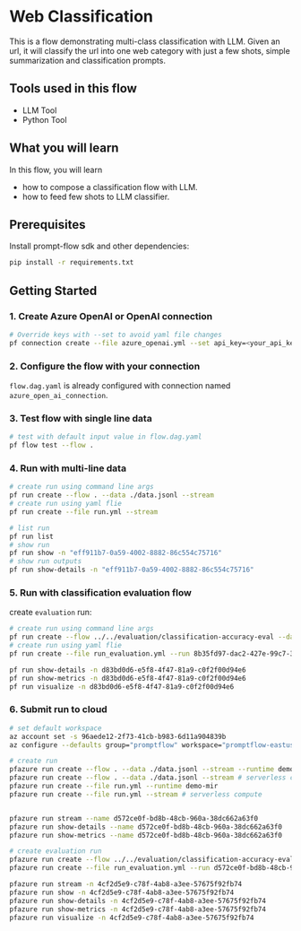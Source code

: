 # Web Classification

This is a flow demonstrating multi-class classification with LLM. Given an url, it will classify the url into one web category with just a few shots, simple summarization and classification prompts.

## Tools used in this flow
- LLM Tool
- Python Tool

## What you will learn

In this flow, you will learn
- how to compose a classification flow with LLM.
- how to feed few shots to LLM classifier.

## Prerequisites

Install prompt-flow sdk and other dependencies:
```bash
pip install -r requirements.txt
```

## Getting Started

### 1. Create Azure OpenAI or OpenAI connection

```bash
# Override keys with --set to avoid yaml file changes
pf connection create --file azure_openai.yml --set api_key=<your_api_key> api_base=<your_api_base>
```

### 2. Configure the flow with your connection
`flow.dag.yaml` is already configured with connection named `azure_open_ai_connection`.

### 3. Test flow with single line data

```bash
# test with default input value in flow.dag.yaml
pf flow test --flow .
```

### 4. Run with multi-line data

```bash
# create run using command line args
pf run create --flow . --data ./data.jsonl --stream
# create run using yaml flie
pf run create --file run.yml --stream
```

```bash
# list run
pf run list
# show run
pf run show -n "eff911b7-0a59-4002-8882-86c554c75716"
# show run outputs
pf run show-details -n "eff911b7-0a59-4002-8882-86c554c75716"
```

### 5. Run with classification evaluation flow

create `evaluation` run:
```bash
# create run using command line args
pf run create --flow ../../evaluation/classification-accuracy-eval --data ./data.jsonl --column-mapping "groundtruth=${data.answer},prediction=${run.outputs.category}" --run "8b35fd97-dac2-427e-99c7-3ac583f676db" --stream
# create run using yaml flie
pf run create --file run_evaluation.yml --run 8b35fd97-dac2-427e-99c7-3ac583f676db --stream
```

```bash
pf run show-details -n d83bd0d6-e5f8-4f47-81a9-c0f2f00d94e6
pf run show-metrics -n d83bd0d6-e5f8-4f47-81a9-c0f2f00d94e6
pf run visualize -n d83bd0d6-e5f8-4f47-81a9-c0f2f00d94e6
```


### 6. Submit run to cloud
```bash
# set default workspace
az account set -s 96aede12-2f73-41cb-b983-6d11a904839b
az configure --defaults group="promptflow" workspace="promptflow-eastus"

# create run
pfazure run create --flow . --data ./data.jsonl --stream --runtime demo-mir --subscription 96aede12-2f73-41cb-b983-6d11a904839b -g promptflow -w promptflow-eastus
pfazure run create --flow . --data ./data.jsonl --stream # serverless compute
pfazure run create --file run.yml --runtime demo-mir
pfazure run create --file run.yml --stream # serverless compute


pfazure run stream --name d572ce0f-bd8b-48cb-960a-38dc662a63f0
pfazure run show-details --name d572ce0f-bd8b-48cb-960a-38dc662a63f0
pfazure run show-metrics --name d572ce0f-bd8b-48cb-960a-38dc662a63f0

# create evaluation run
pfazure run create --flow ../../evaluation/classification-accuracy-eval --data ./data.jsonl --column-mapping "groundtruth=${data.answer},prediction=${run.outputs.category}" --run "d572ce0f-bd8b-48cb-960a-38dc662a63f0"  --runtime demo-mir
pfazure run create --file run_evaluation.yml --run d572ce0f-bd8b-48cb-960a-38dc662a63f0 --stream # serverless compute

pfazure run stream -n 4cf2d5e9-c78f-4ab8-a3ee-57675f92fb74
pfazure run show -n 4cf2d5e9-c78f-4ab8-a3ee-57675f92fb74
pfazure run show-details -n 4cf2d5e9-c78f-4ab8-a3ee-57675f92fb74
pfazure run show-metrics -n 4cf2d5e9-c78f-4ab8-a3ee-57675f92fb74
pfazure run visualize -n 4cf2d5e9-c78f-4ab8-a3ee-57675f92fb74 
```